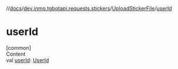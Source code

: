 //[docs](../../../index.md)/[dev.inmo.tgbotapi.requests.stickers](../index.md)/[UploadStickerFile](index.md)/[userId](user-id.md)



# userId  
[common]  
Content  
val [userId](user-id.md): [UserId](../../dev.inmo.tgbotapi.types/index.md#%5Bdev.inmo.tgbotapi.types%2FUserId%2F%2F%2FPointingToDeclaration%2F%5D%2FClasslikes%2F625018081)  



